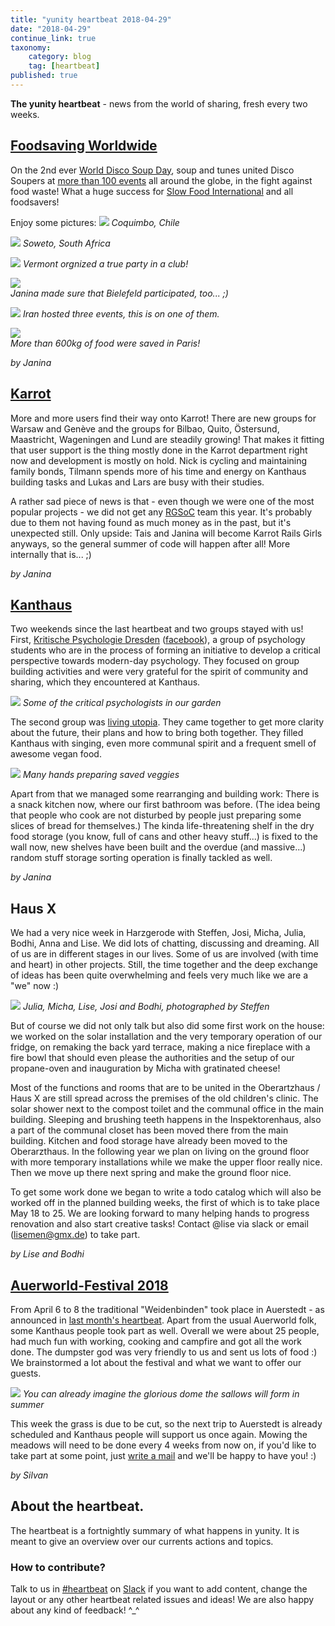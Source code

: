 ```yaml
---
title: "yunity heartbeat 2018-04-29"
date: "2018-04-29"
continue_link: true
taxonomy:
    category: blog
    tag: [heartbeat]
published: true
---
```


**The yunity heartbeat** - news from the world of sharing, fresh every two weeks.

## [Foodsaving Worldwide](https://foodsaving.world)
On the 2nd ever [World Disco Soup Day](https://www.slowfood.com/what-we-do/international-events/world-disco-soup-day/), soup and tunes united Disco Soupers at [more than 100 events](https://www.google.com/maps/d/u/0/viewer?mid=12ypv0JDXaQSlnLgye0NMxf_PGS6UETtU&ll=-3.81666561775622e-14%2C13.948718060292208&z=1) all around the globe, in the fight against food waste! What a huge success for [Slow Food International](https://www.facebook.com/slowfoodinternational/) and all foodsavers!

Enjoy some pictures:
![](wdsd18coquimboChile.jpg)
_Coquimbo, Chile_

![](wdsd18soweto.jpg)
_Soweto, South Africa_

![](wdsd18vermontUSA.jpg)
_Vermont orgnized a true party in a club!_

![](wdsd18bi.jpg)</br>
_Janina made sure that Bielefeld participated, too... ;)_

![](0wdsd18iran.jpg)
_Iran hosted three events, this is on one of them._

![](wdsd18paris.jpg)</br>
_More than 600kg of food were saved in Paris!_

_by Janina_

## [Karrot](https://karrot.world)
More and more users find their way onto Karrot! There are new groups for Warsaw and Genève and the groups for Bilbao, Quito, Östersund, Maastricht, Wageningen and Lund are steadily growing! That makes it fitting that user support is the thing mostly done in the Karrot department right now and development is mostly on hold. Nick is cycling and maintaining family bonds, Tilmann spends more of his time and energy on Kanthaus building tasks and Lukas and Lars are busy with their studies.

A rather sad piece of news is that - even though we were one of the most popular projects - we did not get any [RGSoC](https://railsgirlssummerofcode.org/blog/2018-04-21-rgsoc-2018-crowdfunding-campaign) team this year. It's probably due to them not having found as much money as in the past, but it's unexpected still. Only upside: Tais and Janina will become Karrot Rails Girls anyways, so the general summer of code will happen after all! More internally that is... ;)

_by Janina_

## [Kanthaus](https://kanthaus.online)
Two weekends since the last heartbeat and two groups stayed with us! First, [Kritische Psychologie Dresden](https://kritpsydd.noblogs.org/) ([facebook](https://www.facebook.com/kritischepsy)), a group of psychology students who are in the process of forming an initiative to develop a critical perspective towards modern-day psychology. They focused on group building activities and were very grateful for the spirit of community and sharing, which they encountered at Kanthaus.

![](critpsy.jpg)
_Some of the critical psychologists in our garden_

The second group was [living utopia](http://livingutopia.org/). They came together to get more clarity about the future, their plans and how to bring both together. They filled Kanthaus with singing, even more communal spirit and a frequent smell of awesome vegan food.

![](lu_cooking.jpg)
_Many hands preparing saved veggies_

Apart from that we managed some rearranging and building work: There is a snack kitchen now, where our first bathroom was before. (The idea being that people who cook are not disturbed by people just preparing some slices of bread for themselves.) The kinda life-threatening shelf in the dry food storage (you know, full of cans and other heavy stuff...) is fixed to the wall now, new shelves have been built and the overdue (and massive...) random stuff storage sorting operation is finally tackled as well.

_by Janina_

## Haus X
We had a very nice week in Harzgerode with Steffen, Josi, Micha, Julia, Bodhi, Anna and Lise. We did lots of chatting, discussing and dreaming. All of us are in different stages in our lives. Some of us are involved (with time and heart) in other projects. Still, the time together and the deep exchange of ideas has been quite overwhelming and feels very much like we are a "we" now :)

![](hz_group.jpg)
_Julia, Micha, Lise, Josi and Bodhi, photographed by Steffen_

But of course we did not only talk but also did some first work on the house: we worked on the solar installation and the very temporary operation of our fridge, on remaking the back yard terrace, making a nice fireplace with a fire bowl that should even please the authorities and the setup of our propane-oven and inauguration by Micha with gratinated cheese!

Most of the functions and rooms that are to be united in the Oberartzhaus / Haus X are still spread across the premises of the old children's clinic. The solar shower next to the compost toilet and the communal office in the main building. Sleeping and brushing teeth happens in the Inspektorenhaus, also a part of the communal closet has been moved there from the main building. Kitchen and food storage have already been moved to the Oberarzthaus. In the following year we plan on living on the ground floor with more temporary installations while we make the upper floor really nice. Then we move up there next spring and make the ground floor nice.

To get some work done we began to write a todo catalog which will also be worked off in the planned building weeks, the first of which is to take place May 18 to 25. We are looking forward to many helping hands to progress renovation and also start creative tasks! Contact @lise via slack or email (lisemen@gmx.de) to take part.

_by Lise and Bodhi_

## [Auerworld-Festival 2018](https://auerworld-festival.de)
From April 6 to 8 the traditional "Weidenbinden" took place in Auerstedt - as announced in [last month's heartbeat](../heartbeat/2018-04-01). Apart from the usual Auerworld folk, some Kanthaus people took part as well. Overall we were about 25 people, had much fun with working, cooking and campfire and got all the work done. The dumpster god was very friendly to us and sent us lots of food :) We brainstormed a lot about the festival and what we want to offer our guests.

![](weidenbinden.jpg)
_You can already imagine the glorious dome the sallows will form in summer_

This week the grass is due to be cut, so the next trip to Auerstedt is already scheduled and Kanthaus people will support us once again. Mowing the meadows will need to be done every 4 weeks from now on, if you'd like to take part at some point, just [write a mail](mailto:silvan@auerworld-festival.de) and we'll be happy to have you! :)

_by Silvan_

## About the heartbeat.
The heartbeat is a fortnightly summary of what happens in yunity. It is meant to give an overview over our currents actions and topics.

### How to contribute?
Talk to us in [#heartbeat](https://yunity.slack.com/messages/heartbeat/) on [Slack](https://slackin.yunity.org) if you want to add content, change the layout or any other heartbeat related issues and ideas! We are also happy about any kind of feedback! ^_^
